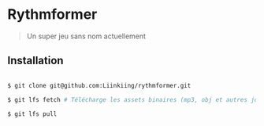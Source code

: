 # Rythmformer
> Un super jeu sans nom actuellement

## Installation

```bash

$ git clone git@github.com:Liinkiing/rythmformer.git

$ git lfs fetch # Télécharge les assets binaires (mp3, obj et autres joyeusetés)

$ git lfs pull

```